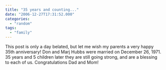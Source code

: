 ```yaml
---
title: "35 years and counting..."
date: "2006-12-27T17:31:52.000"
categories: 
  - "random"
tags: 
  - "family"
---
```


This post is only a day belated, but let me wish my parents a very happy 35th anniversary! Don and Marj Hubbs were married on December 26, 1971. 35 years and 5 children later they are still going strong, and are a blessing to each of us. Congratulations Dad and Mom!
